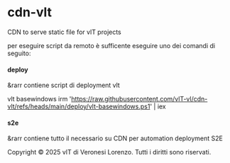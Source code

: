 # cdn-vlt

CDN to serve static file for vlT projects 

per eseguire script da remoto è sufficente eseguire uno dei comandi di seguito:

####  deploy 
&rarr contiene script di deployment vlt

vlt basewindows
irm 'https://raw.githubusercontent.com/vlT-vl/cdn-vlt/refs/heads/main/deploy/vlt-basewindows.ps1' | iex


####  s2e 
&rarr contiene tutto il necessario su CDN per automation deployment S2E

Copyright © 2025 vlT di Veronesi Lorenzo. Tutti i diritti sono riservati.
